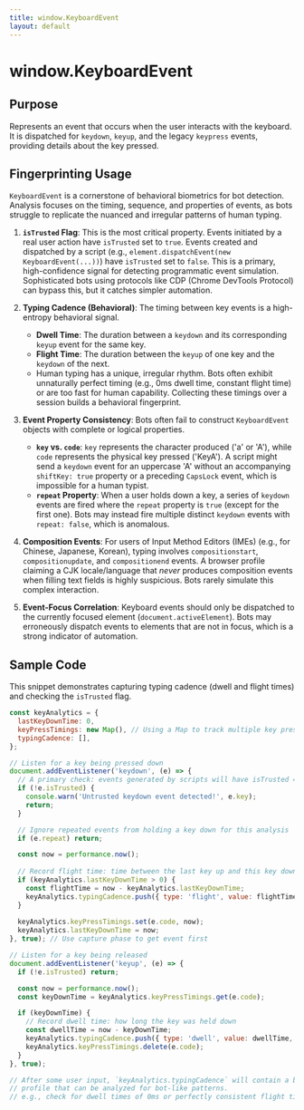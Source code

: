 ```yaml
---
title: window.KeyboardEvent
layout: default
---
```

# window.KeyboardEvent
## Purpose
Represents an event that occurs when the user interacts with the keyboard. It is dispatched for `keydown`, `keyup`, and the legacy `keypress` events, providing details about the key pressed.

## Fingerprinting Usage
`KeyboardEvent` is a cornerstone of behavioral biometrics for bot detection. Analysis focuses on the timing, sequence, and properties of events, as bots struggle to replicate the nuanced and irregular patterns of human typing.

1.  **`isTrusted` Flag**: This is the most critical property. Events initiated by a real user action have `isTrusted` set to `true`. Events created and dispatched by a script (e.g., `element.dispatchEvent(new KeyboardEvent(...))`) have `isTrusted` set to `false`. This is a primary, high-confidence signal for detecting programmatic event simulation. Sophisticated bots using protocols like CDP (Chrome DevTools Protocol) can bypass this, but it catches simpler automation.

2.  **Typing Cadence (Behavioral)**: The timing between key events is a high-entropy behavioral signal.
    *   **Dwell Time**: The duration between a `keydown` and its corresponding `keyup` event for the same key.
    *   **Flight Time**: The duration between the `keyup` of one key and the `keydown` of the next.
    *   Human typing has a unique, irregular rhythm. Bots often exhibit unnaturally perfect timing (e.g., 0ms dwell time, constant flight time) or are too fast for human capability. Collecting these timings over a session builds a behavioral fingerprint.

3.  **Event Property Consistency**: Bots often fail to construct `KeyboardEvent` objects with complete or logical properties.
    *   **`key` vs. `code`**: `key` represents the character produced ('a' or 'A'), while `code` represents the physical key pressed ('KeyA'). A script might send a `keydown` event for an uppercase 'A' without an accompanying `shiftKey: true` property or a preceding `CapsLock` event, which is impossible for a human typist.
    *   **`repeat` Property**: When a user holds down a key, a series of `keydown` events are fired where the `repeat` property is `true` (except for the first one). Bots may instead fire multiple distinct `keydown` events with `repeat: false`, which is anomalous.

4.  **Composition Events**: For users of Input Method Editors (IMEs) (e.g., for Chinese, Japanese, Korean), typing involves `compositionstart`, `compositionupdate`, and `compositionend` events. A browser profile claiming a CJK locale/language that *never* produces composition events when filling text fields is highly suspicious. Bots rarely simulate this complex interaction.

5.  **Event-Focus Correlation**: Keyboard events should only be dispatched to the currently focused element (`document.activeElement`). Bots may erroneously dispatch events to elements that are not in focus, which is a strong indicator of automation.

## Sample Code
This snippet demonstrates capturing typing cadence (dwell and flight times) and checking the `isTrusted` flag.

```javascript
const keyAnalytics = {
  lastKeyDownTime: 0,
  keyPressTimings: new Map(), // Using a Map to track multiple key presses
  typingCadence: [],
};

// Listen for a key being pressed down
document.addEventListener('keydown', (e) => {
  // A primary check: events generated by scripts will have isTrusted = false.
  if (!e.isTrusted) {
    console.warn('Untrusted keydown event detected!', e.key);
    return;
  }

  // Ignore repeated events from holding a key down for this analysis
  if (e.repeat) return;

  const now = performance.now();
  
  // Record flight time: time between the last key up and this key down
  if (keyAnalytics.lastKeyDownTime > 0) {
    const flightTime = now - keyAnalytics.lastKeyDownTime;
    keyAnalytics.typingCadence.push({ type: 'flight', value: flightTime, key: e.key });
  }
  
  keyAnalytics.keyPressTimings.set(e.code, now);
  keyAnalytics.lastKeyDownTime = now;
}, true); // Use capture phase to get event first

// Listen for a key being released
document.addEventListener('keyup', (e) => {
  if (!e.isTrusted) return;

  const now = performance.now();
  const keyDownTime = keyAnalytics.keyPressTimings.get(e.code);

  if (keyDownTime) {
    // Record dwell time: how long the key was held down
    const dwellTime = now - keyDownTime;
    keyAnalytics.typingCadence.push({ type: 'dwell', value: dwellTime, key: e.key });
    keyAnalytics.keyPressTimings.delete(e.code);
  }
}, true);

// After some user input, `keyAnalytics.typingCadence` will contain a behavioral
// profile that can be analyzed for bot-like patterns.
// e.g., check for dwell times of 0ms or perfectly consistent flight times.
```